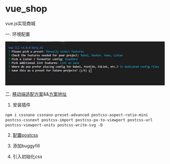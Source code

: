 # vue_shop
vue.js实现商城

一. 环境配置

![vue-cli配置](readmeImages/1.jpg)

二. [移动端适配方案](https://github.com/HaitaoWang555/vue_shop/commit/39c7999332b1bd0b906a27d2b0ec5dad799f1e69)&&[方案地址](https://www.w3cplus.com/mobile/vw-layout-in-vue.html)

  1. 安装插件
  ```
  npm i cssnano cssnano-preset-advanced postcss-aspect-ratio-mini postcss-cssnext postcss-import postcss-px-to-viewport postcss-url postcss-viewport-units postcss-write-svg -D
  ```
  
  2. [配置postcss](.postcssrc.js)

  3. 添加buggyfill

  4. 引入初始化css